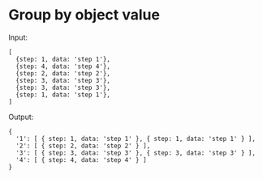 # Group by object value

Input:

    [
      {step: 1, data: 'step 1'},
      {step: 4, data: 'step 4'},
      {step: 2, data: 'step 2'},
      {step: 3, data: 'step 3'},
      {step: 3, data: 'step 3'},
      {step: 1, data: 'step 1'},
    ]
    
Output:

    {
      '1': [ { step: 1, data: 'step 1' }, { step: 1, data: 'step 1' } ],
      '2': [ { step: 2, data: 'step 2' } ],
      '3': [ { step: 3, data: 'step 3' }, { step: 3, data: 'step 3' } ],
      '4': [ { step: 4, data: 'step 4' } ]
    }
